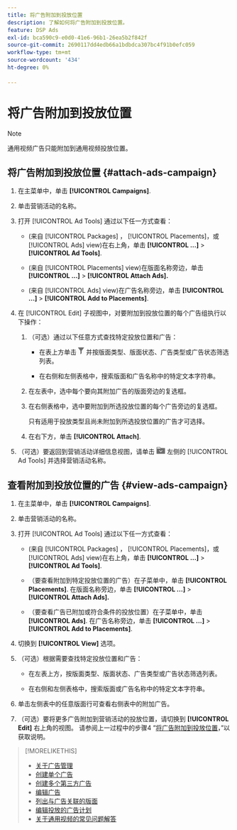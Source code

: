 ```yaml
---
title: 将广告附加到投放位置
description: 了解如何将广告附加到投放位置。
feature: DSP Ads
exl-id: bca590c9-e0d0-41e6-96b1-26ea5b2f842f
source-git-commit: 2690117dd4edb66a1bdbdca307bc4f91b0efc059
workflow-type: tm+mt
source-wordcount: '434'
ht-degree: 0%

---
```


# 将广告附加到投放位置

>[!NOTE]
>
>通用视频广告只能附加到通用视频投放位置。

## 将广告附加到投放位置 {#attach-ads-campaign}

1. 在主菜单中，单击 **[!UICONTROL Campaigns]**.

1. 单击营销活动的名称。

1. 打开 [!UICONTROL Ad Tools] 通过以下任一方式查看：

   * (来自 [!UICONTROL Packages] ， [!UICONTROL Placements]，或 [!UICONTROL Ads] view)在右上角，单击 **[!UICONTROL ...]** > **[!UICONTROL Ad Tools]**.

   * (来自 [!UICONTROL Placements] view)在版面名称旁边，单击  **[!UICONTROL ...]** > **[!UICONTROL Attach Ads].**

   * (来自 [!UICONTROL Ads] view)在广告名称旁边，单击  **[!UICONTROL ...]** > **[!UICONTROL Add to Placements]**.

1. 在 [!UICONTROL Edit] 子视图中，对要附加到投放位置的每个广告组执行以下操作：

   1. （可选）通过以下任意方式查找特定投放位置和广告：

      * 在表上方单击 ![筛选](/help/dsp/assets/filter.png) 并按版面类型、版面状态、广告类型或广告状态筛选列表。

      * 在右侧和左侧表格中，搜索版面和广告名称中的特定文本字符串。

   1. 在左表中，选中每个要向其附加广告的版面旁边的复选框。

   1. 在右侧表格中，选中要附加到所选投放位置的每个广告旁边的复选框。

      只有适用于投放类型且尚未附加到所选投放位置的广告才可选择。

   1. 在右下方，单击  **[!UICONTROL Attach]**.

1. （可选）要返回到营销活动详细信息视图，请单击 ![返回到文件夹](/help/dsp/assets/breadcrumb-return.png "返回到文件夹") 左侧的 [!UICONTROL Ad Tools] 并选择营销活动名称。

## 查看附加到投放位置的广告 {#view-ads-campaign}

<!-- should be a separate page, combined with "List the Placements Associated with an Ad" (although that pertains to a single ad only), or maybe just rename this topic -->

1. 在主菜单中，单击 **[!UICONTROL Campaigns]**.

1. 单击营销活动的名称。

1. 打开 [!UICONTROL Ad Tools] 通过以下任一方式查看：

   * (来自 [!UICONTROL Packages] ， [!UICONTROL Placements]，或 [!UICONTROL Ads] view)在右上角，单击 **[!UICONTROL ...]** > **[!UICONTROL Ad Tools]**.

   * （要查看附加到特定投放位置的广告）在子菜单中，单击 **[!UICONTROL Placements]**. 在版面名称旁边，单击  **[!UICONTROL ...]** > **[!UICONTROL Attach Ads].**

   * （要查看广告已附加或符合条件的投放位置）在子菜单中，单击 **[!UICONTROL Ads]**. 在广告名称旁边，单击  **[!UICONTROL ...]** > **[!UICONTROL Add to Placements]**.

1. 切换到 **[!UICONTROL View]** 选项。

1. （可选）根据需要查找特定投放位置和广告：

   * 在左表上方，按版面类型、版面状态、广告类型或广告状态筛选列表。

   * 在右侧和左侧表格中，搜索版面或广告名称中的特定文本字符串。

1. 单击左侧表中的任意版面行可查看右侧表中的附加广告。

1. （可选）要将更多广告附加到营销活动的投放位置，请切换到 **[!UICONTROL Edit]** 右上角的视图。 请参阅上一过程中的步骤4 ”[将广告附加到投放位置](#attach-ads-campaign)，”以获取说明。

>[!MORELIKETHIS]
>
>* [关于广告管理](ad-about.md)
>* [创建单个广告](ad-create.md)
>* [创建多个第三方广告](ad-create-multiple.md)
>* [编辑广告](ad-edit.md)
>* [列出与广告关联的版面](ad-list-placements.md)
>* [编辑投放的广告计划](/help/dsp/campaign-management/placements/placement-edit-ad-schedule.md)
>* [关于通用视频的常见问题解答](/help/dsp/campaign-management/faq-universal-video.md)
